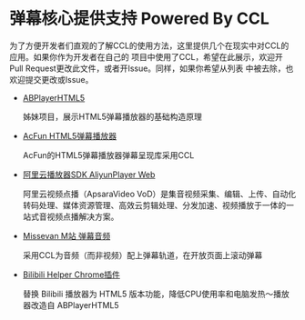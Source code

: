 # 弹幕核心提供支持 Powered By CCL

为了方便开发者们直观的了解CCL的使用方法，这里提供几个在现实中对CCL的应用。如果你作为开发者在自己的
项目中使用了CCL，希望在此展示，欢迎开Pull Request更改此文件，或者开Issue。同样，如果你希望从列表
中被去除，也欢迎提交更改或Issue。

- [ABPlayerHTML5](https://github.com/jabbany/ABPlayerHTML5) 

    姊妹项目，展示HTML5弹幕播放器的基础构造原理
    
- [AcFun HTML5弹幕播放器](http://www.acfun.tv)
    
    AcFun的HTML5弹幕播放器弹幕呈现库采用CCL

- [阿里云播放器SDK AliyunPlayer Web](https://github.com/aliyunvideo/AliyunPlayer_Web/blob/master/customComponents/src/components/AliplayerDanmuComponent/)

    阿里云视频点播（ApsaraVideo VoD）是集音视频采集、编辑、上传、自动化转码处理、媒体资源管理、高效云剪辑处理、分发加速、视频播放于一体的一站式音视频点播解决方案。

- [Missevan M站 弹幕音频](http://www.missevan.cn)
    
    采用CCL为音频（而非视频）配上弹幕轨道，在开放页面上滚动弹幕
    
- [Bilibili Helper Chrome插件](https://chrome.google.com/webstore/detail/kpbnombpnpcffllnianjibmpadjolanh)
    
    替换 Bilibili 播放器为 HTML5 版本功能，降低CPU使用率和电脑发热～播放器改造自 ABPlayerHTML5
